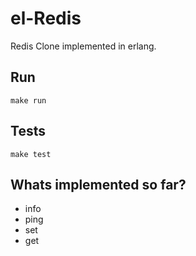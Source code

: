 # el-Redis

Redis Clone implemented in erlang.

## Run
`make run`

## Tests

`make test`

## Whats implemented so far?

* info
* ping
* set
* get 
